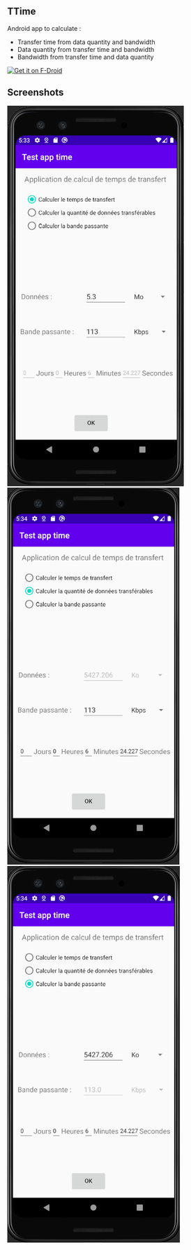 TTime
-----

Android app to calculate : 
- Transfer time from data quantity and bandwidth
- Data quantity from transfer time and bandwidth
- Bandwidth from transfer time and data quantity

[<img src="https://fdroid.gitlab.io/artwork/badge/get-it-on.png"
     alt="Get it on F-Droid"
     height="80">](https://f-droid.org/packages/com.example.TTime/)

## Screenshots
![alt text](https://github.com/ClemPera/Calculate-Transfer-time-Data-quantity-Bandwidth/blob/main/screenshot/Screenshot01.png?raw=true)
![alt text](https://github.com/ClemPera/Calculate-Transfer-time-Data-quantity-Bandwidth/blob/main/screenshot/Screenshot02.png?raw=true)
![alt text](https://github.com/ClemPera/Calculate-Transfer-time-Data-quantity-Bandwidth/blob/main/screenshot/Screenshot03.png?raw=true)
